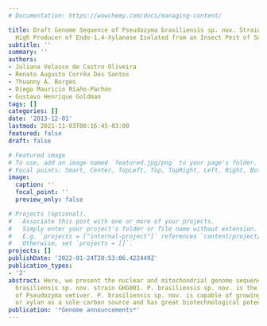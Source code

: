```yaml
---
# Documentation: https://wowchemy.com/docs/managing-content/

title: Draft Genome Sequence of Pseudozyma brasiliensis sp. nov. Strain GHG001, a
  High Producer of Endo-1,4-Xylanase Isolated from an Insect Pest of Sugarcane.
subtitle: ''
summary: ''
authors:
- Juliana Velasco de Castro Oliveira
- Renato Augusto Corrêa Dos Santos
- Thuanny A. Borges
- Diego Mauricio Riaño-Pachón
- Gustavo Henrique Goldman
tags: []
categories: []
date: '2013-12-01'
lastmod: 2021-11-03T00:16:45-03:00
featured: false
draft: false

# Featured image
# To use, add an image named `featured.jpg/png` to your page's folder.
# Focal points: Smart, Center, TopLeft, Top, TopRight, Left, Right, BottomLeft, Bottom, BottomRight.
image:
  caption: ''
  focal_point: ''
  preview_only: false

# Projects (optional).
#   Associate this post with one or more of your projects.
#   Simply enter your project's folder or file name without extension.
#   E.g. `projects = ["internal-project"]` references `content/project/deep-learning/index.md`.
#   Otherwise, set `projects = []`.
projects: []
publishDate: '2022-01-24T20:53:06.422449Z'
publication_types:
- '2'
abstract: Here, we present the nuclear and mitochondrial genome sequences of Pseudozyma
  brasiliensis sp. nov. strain GHG001. P. brasiliensis sp. nov. is the closest relative
  of Pseudozyma vetiver. P. brasiliensis sp. nov. is capable of growing on xylose
  or xylan as a sole carbon source and has great biotechnological potential.
publication: '*Genome announcements*'
---
```


